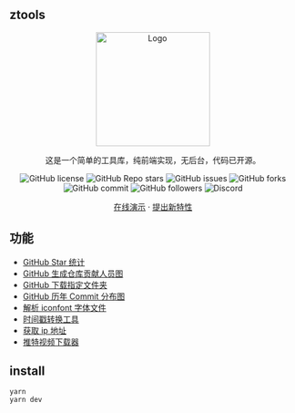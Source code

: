 ## ztools

<div align="center">
  <a href="https://github.com/98zi/ztools/">
    <img src="https://imgurl.zishu.me/2023/1702999949390.webp" alt="Logo" width="200">
  </a>
  <p align="center">
   这是一个简单的工具库，纯前端实现，无后台，代码已开源。
    <p>
        <img src="https://img.shields.io/github/license/98zi/ztools" alt="GitHub license">
        <img src="https://img.shields.io/github/stars/98zi/ztools" alt="GitHub Repo stars">
        <img src="https://img.shields.io/github/issues/98zi/ztools" alt="GitHub issues">
        <img src="https://img.shields.io/github/forks/98zi/ztools" alt="GitHub forks">
        <img src="https://img.shields.io/github/commit-activity/t/98zi/ztools" alt="GitHub commit">
        <img src="https://img.shields.io/github/followers/98zi" alt="GitHub followers">
        <img src="https://img.shields.io/discord/1126519222172925952" alt="Discord">
      </p>
  <a href="https://ztools.zishu.me">在线演示</a>
  ·
  <a href="https://github.com/98zi/ztools/issues">提出新特性</a>
  </p>

</div>

## 功能

- [GitHub Star 统计](https://ztools.zishu.me/github-star/)
- [GitHub 生成仓库贡献人员图](https://ztools.zishu.me/generate-gitHub-contributions/)
- [GitHub 下载指定文件夹](https://ztools.zishu.me/github-folder-download/)
- [GitHub 历年 Commit 分布图](https://ztools.zishu.me/github-commit-year/)
- [解析 iconfont 字体文件](https://ztools.zishu.me/iconfont/)
- [时间戳转换工具](https://ztools.zishu.me/timestamp/)
- [获取 ip 地址](https://ztools.zishu.me/ip/)
- [推特视频下载器](https://ztools.zishu.me/twitter-video-download/)

## install

```shell
yarn
yarn dev
```
